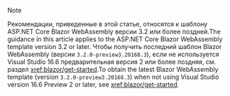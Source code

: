 > [!NOTE]
> <span data-ttu-id="08631-101">Рекомендации, приведенные в этой статье, относятся к шаблону ASP.NET Core Blazor WebAssembly версии 3.2 или более поздней.</span><span class="sxs-lookup"><span data-stu-id="08631-101">The guidance in this article applies to the ASP.NET Core Blazor WebAssembly template version 3.2 or later.</span></span> <span data-ttu-id="08631-102">Чтобы получить последний шаблон Blazor WebAssembly (версии `3.2.0-preview3.20168.3`), если не используется Visual Studio 16.6 предварительная версия 2 или более поздняя, см. раздел <xref:blazor/get-started>.</span><span class="sxs-lookup"><span data-stu-id="08631-102">To obtain the latest Blazor WebAssembly template (version `3.2.0-preview3.20168.3`) when not using Visual Studio version 16.6 Preview 2 or later, see <xref:blazor/get-started>.</span></span>
